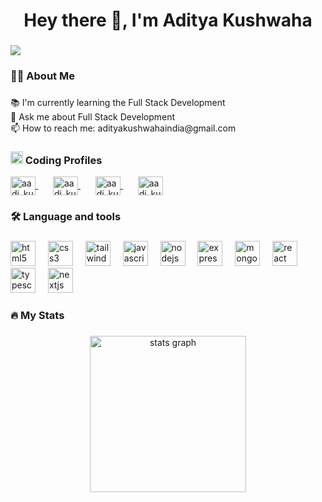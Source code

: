 <h1 align="center">Hey there 👋, I'm Aditya Kushwaha</h1>

###

<div align="left">
  <img src="https://visitor-badge.laobi.icu/badge?page_id=Aditya4kushwaha.Aditya4kushwaha&" />
</div>

###

<h3 align="left">👩‍💻 About Me</h3>

###

<p align="left">
  📚 I'm currently learning the Full Stack Development<br>
  💬 Ask me about Full Stack Development <br>
  📫 How to reach me: adityakushwahaindia@gmail.com
</p>

###

<h3 align="left">
  <img src="https://img.icons8.com/ios-filled/50/ffffff/link--v1.png" height="20" width="20" /> Coding Profiles
</h3>

<p align="left">
  <a href="https://www.leetcode.com/aadi_kush" target="_blank" rel="noopener noreferrer">
    <img align="center" src="https://raw.githubusercontent.com/rahuldkjain/github-profile-readme-generator/master/src/images/icons/Social/leet-code.svg" alt="aadi_kush" height="30" width="40" />
  </a>
  <img width="20" />
  <a href="https://codeforces.com/profile/aadi_kush" target="_blank" rel="noopener noreferrer">
    <img align="center" src="https://raw.githubusercontent.com/rahuldkjain/github-profile-readme-generator/master/src/images/icons/Social/codeforces.svg" alt="aadi_kush" height="30" width="40" />
  </a>
  <img width="20" />
  <a href="https://auth.geeksforgeeks.org/user/aadi_kush" target="_blank" rel="noopener noreferrer">
    <img align="center" src="https://raw.githubusercontent.com/rahuldkjain/github-profile-readme-generator/master/src/images/icons/Social/geeks-for-geeks.svg" alt="aadi_kush" height="30" width="40" />
  </a>
  <img width="20" />
  <a href="https://www.codechef.com/users/aadi_kush" target="_blank" rel="noopener noreferrer">
    <img align="center" src="https://cdn.jsdelivr.net/npm/simple-icons@3.1.0/icons/codechef.svg" alt="aadi_kush" height="30" width="40" />
  </a>
</p>

###

<h3 align="left">🛠 Language and tools</h3>

###

<div align="left">
  <img src="https://cdn.jsdelivr.net/gh/devicons/devicon/icons/html5/html5-original.svg" height="40" alt="html5 logo" />
  <img width="12" />
  <img src="https://cdn.jsdelivr.net/gh/devicons/devicon/icons/css3/css3-original.svg" height="40" alt="css3 logo" />
  <img width="12" />
  <img src="https://skillicons.dev/icons?i=tailwind" height="40" alt="tailwindcss logo" />
  <img width="12" />
  <img src="https://cdn.jsdelivr.net/gh/devicons/devicon/icons/javascript/javascript-original.svg" height="40" alt="javascript logo" />
  <img width="12" />
  <img src="https://skillicons.dev/icons?i=nodejs" height="40" alt="nodejs logo" />
  <img width="12" />
  <img src="https://skillicons.dev/icons?i=express" height="40" alt="express logo" />
  <img width="12" />
  <img src="https://skillicons.dev/icons?i=mongodb" height="40" alt="mongodb logo" />
  <img width="12" />
  <img src="https://cdn.jsdelivr.net/gh/devicons/devicon/icons/react/react-original.svg" height="40" alt="react logo" />
  <img width="12" />
  <img src="https://cdn.jsdelivr.net/gh/devicons/devicon/icons/typescript/typescript-original.svg" height="40" alt="typescript logo" />
  <img width="12" />
  <img src="https://cdn.jsdelivr.net/gh/devicons/devicon/icons/nextjs/nextjs-original.svg" height="40" alt="nextjs logo" />
</div>

###

<h3 align="left">🔥 My Stats</h3>

###

<div align="center">
  <img src="https://github-readme-stats.vercel.app/api?username=Aditya4kushwaha&hide_title=false&hide_rank=false&show_icons=true&include_all_commits=true&count_private=true&disable_animations=false&theme=dracula&locale=en&hide_border=false&order=1" height="250" alt="stats graph" />
</div>
